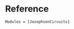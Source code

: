 # Reference

```@autodocs
Modules = [JosephsonCircuits]
```

<!-- Auto-update: 2025-10-06T14:49:23.958505 -->

<!-- Auto-update: 2025-10-12T21:52:33.146755 -->
